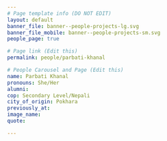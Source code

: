 ```yaml
---
# Page template info (DO NOT EDIT)
layout: default
banner_file: banner--people-projects-lg.svg
banner_file_mobile: banner--people-projects-sm.svg
people_page: true

# Page link (Edit this)
permalink: people/parbati-khanal

# People Carousel and Page (Edit this)
name: Parbati Khanal
pronouns: She/Her
alumni: 
cop: Secondary Level/Nepali
city_of_origin: Pokhara
previously_at: 
image_name:
quote: 

---
```

